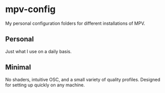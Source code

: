# mpv-config
My personal configuration folders for different installations of MPV.

## Personal
Just what I use on a daily basis.

## Minimal
No shaders, intuitive OSC, and a small variety of quality profiles. Designed for setting up quickly on any machine.